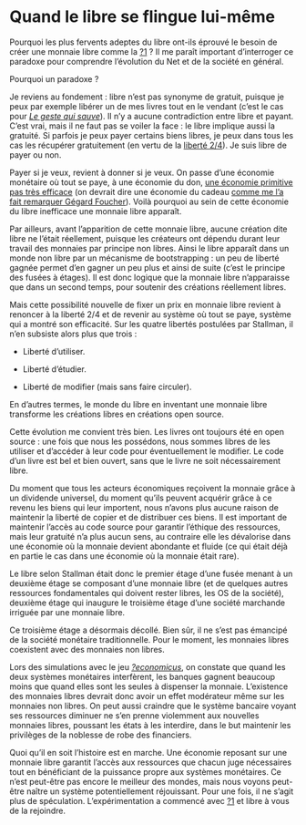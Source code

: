 # Quand le libre se flingue lui-même

Pourquoi les plus fervents adeptes du libre ont-ils éprouvé le besoin de créer une monnaie libre comme la [?1](https://g1.duniter.fr/) ? Il me paraît important d’interroger ce paradoxe pour comprendre l’évolution du Net et de la société en général.<span id="more-46018"></span>

Pourquoi un paradoxe ?

Je reviens au fondement : libre n’est pas synonyme de gratuit, puisque je peux par exemple libérer un de mes livres tout en le vendant (c’est le cas pour [*Le geste qui sauve*](https://tcrouzet.com/le-geste-qui-sauve/)). Il n’y a aucune contradiction entre libre et payant. C’est vrai, mais il ne faut pas se voiler la face : le libre implique aussi la gratuité. Si parfois je peux payer certains biens libres, je peux dans tous les cas les récupérer gratuitement (en vertu de la [liberté 2/4](https://www.gnu.org/philosophy/free-sw.html)). Je suis libre de payer ou non.

Payer si je veux, revient à donner si je veux. On passe d’une économie monétaire où tout se paye, à une économie du don, [une économie primitive pas très efficace](https://tcrouzet.com/2017/12/15/je-ne-donne-plus-je-vends-en-g1/) (on devrait dire une économie du cadeau [comme me l’a fait remarquer Gégard Foucher](https://tcrouzet.com/2017/12/15/je-ne-donne-plus-je-vends-en-g1/#comment-184417)). Voilà pourquoi au sein de cette économie du libre inefficace une monnaie libre apparaît.

Par ailleurs, avant l’apparition de cette monnaie libre, aucune création dite libre ne l’était réellement, puisque les créateurs ont dépendu durant leur travail des monnaies par principe non libres. Ainsi le libre apparaît dans un monde non libre par un mécanisme de bootstrapping : un peu de liberté gagnée permet d’en gagner un peu plus et ainsi de suite (c’est le principe des fusées à étages). Il est donc logique que la monnaie libre n’apparaisse que dans un second temps, pour soutenir des créations réellement libres.

Mais cette possibilité nouvelle de fixer un prix en monnaie libre revient à renoncer à la liberté 2/4 et de revenir au système où tout se paye, système qui a montré son efficacité. Sur les quatre libertés postulées par Stallman, il n’en subsiste alors plus que trois :

- Liberté d’utiliser.

- Liberté d’étudier.

- Liberté de modifier (mais sans faire circuler).

En d’autres termes, le monde du libre en inventant une monnaie libre transforme les créations libres en créations open source.

Cette évolution me convient très bien. Les livres ont toujours été en open source : une fois que nous les possédons, nous sommes libres de les utiliser et d’accéder à leur code pour éventuellement le modifier. Le code d’un livre est bel et bien ouvert, sans que le livre ne soit nécessairement libre.

Du moment que tous les acteurs économiques reçoivent la monnaie grâce à un dividende universel, du moment qu’ils peuvent acquérir grâce à ce revenu les biens qui leur importent, nous n’avons plus aucune raison de maintenir la liberté de copier et de distribuer ces biens. Il est important de maintenir l’accès au code source pour garantir l’éthique des ressources, mais leur gratuité n’a plus aucun sens, au contraire elle les dévalorise dans une économie où la monnaie devient abondante et fluide (ce qui était déjà en partie le cas dans une économie où la monnaie était rare).

Le libre selon Stallman était donc le premier étage d’une fusée menant à un deuxième étage se composant d’une monnaie libre (et de quelques autres ressources fondamentales qui doivent rester libres, les OS de la société), deuxième étage qui inaugure le troisième étage d’une société marchande irriguée par une monnaie libre.

Ce troisième étage a désormais décollé. Bien sûr, il ne s’est pas émancipé de la société monétaire traditionnelle. Pour le moment, les monnaies libres coexistent avec des monnaies non libres.

Lors des simulations avec le jeu [*?economicus*](http://geconomicus.glibre.org/), on constate que quand les deux systèmes monétaires interfèrent, les banques gagnent beaucoup moins que quand elles sont les seules à dispenser la monnaie. L’existence des monnaies libres devrait donc avoir un effet modérateur même sur les monnaies non libres. On peut aussi craindre que le système bancaire voyant ses ressources diminuer ne s’en prenne violemment aux nouvelles monnaies libres, poussant les états à les interdire, dans le but maintenir les privilèges de la noblesse de robe des financiers.

Quoi qu’il en soit l’histoire est en marche. Une économie reposant sur une monnaie libre garantit l’accès aux ressources que chacun juge nécessaires tout en bénéficiant de la puissance propre aux systèmes monétaires. Ce n’est peut-être pas encore le meilleur des mondes, mais nous voyons peut-être naître un système potentiellement réjouissant. Pour une fois, il ne s’agit plus de spéculation. L’expérimentation a commencé avec [?1](https://g1.duniter.fr/) et libre à vous de la rejoindre.
